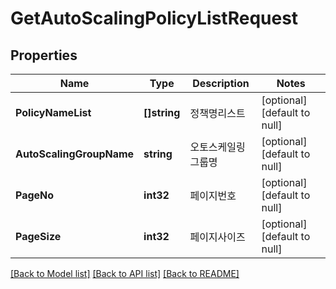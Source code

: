 # GetAutoScalingPolicyListRequest

## Properties
Name | Type | Description | Notes
------------ | ------------- | ------------- | -------------
**PolicyNameList** | **[]string** | 정책명리스트 | [optional] [default to null]
**AutoScalingGroupName** | **string** | 오토스케일링그룹명 | [optional] [default to null]
**PageNo** | **int32** | 페이지번호 | [optional] [default to null]
**PageSize** | **int32** | 페이지사이즈 | [optional] [default to null]

[[Back to Model list]](../README.md#documentation-for-models) [[Back to API list]](../README.md#documentation-for-api-endpoints) [[Back to README]](../README.md)


